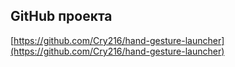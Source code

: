 ##  GitHub проекта
[https://github.com/Cry216/hand-gesture-launcher](https://github.com/Cry216/hand-gesture-launcher)
